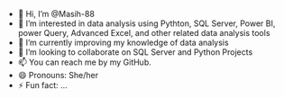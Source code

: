 - 👋 Hi, I’m @Masih-88
- 👀 I’m interested in data analysis using Pythton, SQL Server, Power BI, power Query, Advanced Excel, and other related data analysis tools 
- 🌱 I’m currently improving my knowledge of data analysis
- 💞️ I’m looking to collaborate on SQL Server and Python Projects
- 📫 You can reach me by my GitHub.
- 😄 Pronouns: She/her
- ⚡ Fun fact: ...

<!---
Masih-88/Masih-88 is a ✨ special ✨ repository because its `README.md` (this file) appears on your GitHub profile.
You can click the Preview link to take a look at your changes.
--->
